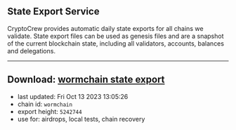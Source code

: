 ## State Export Service
CryptoCrew provides automatic daily state exports for all chains we validate. State export files can be used as genesis files and are a snapshot of the current blockchain state, including all validators, accounts, balances and delegations.

---
**Download: [wormchain state export](https://dl.ccvalidators.com/SERVICE/wormchain/wormchain_export_5242744.json)**
---

- last updated: Fri Oct 13 2023 13:05:26
- chain id: `wormchain`
- export height: `5242744`
- use for: airdrops, local tests, chain recovery
